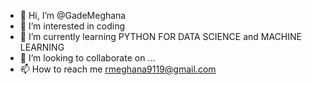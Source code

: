 - 👋 Hi, I’m @GadeMeghana
- 👀 I’m interested in coding
- 🌱 I’m currently learning PYTHON FOR DATA SCIENCE and MACHINE LEARNING
- 💞️ I’m looking to collaborate on ...
- 📫 How to reach me 
rmeghana9119@gmail.com

<!---
GadeMeghana/GadeMeghana is a ✨ special ✨ repository because its `README.md` (this file) appears on your GitHub profile.
You can click the Preview link to take a look at your changes.
--->

